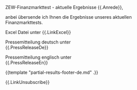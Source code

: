 ZEW-Finanzmarkttest - aktuelle Ergebnisse
{{.Anrede}},

anbei übersende ich Ihnen die Ergebnisse unseres aktuellen Finanzmarkttests.

Excel Datei unter 
{{.LinkExcel}}

Pressemitteilung deutsch unter  
{{.PressReleaseDe}}

Pressemitteilung englisch unter  
{{.PressReleaseEn}}


{{template "partial-results-footer-de.md" .}}


{{.LinkUnsubscribe}}